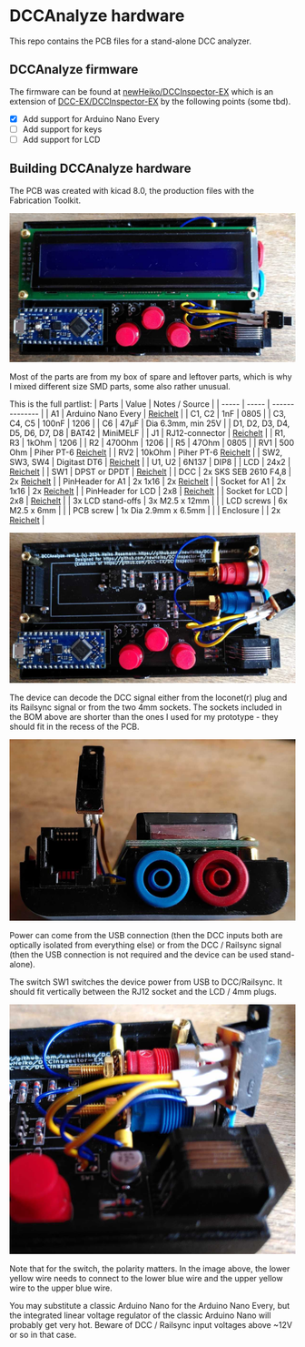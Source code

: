# DCCAnalyze hardware

This repo contains the PCB files for a stand-alone DCC analyzer.

## DCCAnalyze firmware

The firmware can be found at [newHeiko/DCCInspector-EX](https://github.com/newHeiko/DCCInspector-EX) which is an extension of [DCC-EX/DCCInspector-EX](https://github.com/DCC-EX/DCCInspector-EX) by the following points (some tbd).

- [x] Add support for Arduino Nano Every
- [ ] Add support for keys
- [ ] Add support for LCD

## Building DCCAnalyze hardware

The PCB was created with kicad 8.0, the production files with the Fabrication Toolkit.

![](images/PCB_w_LCD.jpg "View of my first prototype")

Most of the parts are from my box of spare and leftover parts, which is why I mixed different size SMD parts, some also rather unusual.

This is the full partlist:
| Parts | Value | Notes / Source |
| ----- | ----- | -------------- |
| A1    | Arduino Nano Every | [Reichelt](https://www.reichelt.de/arduino-nano-every-atmega4809-ohne-header-ard-nano-eve-p261300.html?&nbc=1) |
| C1, C2 | 1nF  | 0805  |
| C3, C4, C5 | 100nF | 1206 |
| C6    | 47µF  | Dia 6.3mm, min 25V |
| D1, D2, D3, D4, D5, D6, D7, D8 | BAT42 | MiniMELF |
| J1 | RJ12-connector | [Reichelt](https://www.reichelt.de/modular-einbaubuchse-6-6-schwarz-mebp-6-6s-p11370.html?&nbc=1) |
| R1, R3 | 1kOhm | 1206 |
| R2 | 470Ohm | 1206 |
| R5 | 47Ohm | 0805 |
| RV1 | 500 Ohm | Piher PT-6 [Reichelt](https://www.reichelt.de/einstellpotentiometer-liegend-500-ohm-6-mm-pt-6-l-500-p14989.html?&nbc=1) |
| RV2 | 10kOhm | Piher PT-6 [Reichelt](https://www.reichelt.de/einstellpotentiometer-liegend-10-kohm-6-mm-pt-6-l-10k-p14982.html?&nbc=1) |
| SW2, SW3, SW4 | Digitast DT6 | [Reichelt](https://www.reichelt.de/eingabetaster-schaltspannung-100v-rund-sw-dt-6-sw-p7241.html?&nbc=1) |
| U1, U2 | 6N137 | DIP8 |
| LCD | 24x2 | [Reichelt](https://www.reichelt.de/lcd-modul-2x24-h-5-6mm-bl-ws-m-bel--lcd-242a-bl-p53951.html?&nbc=1) |
| SW1 | DPST or DPDT | [Reichelt](https://www.reichelt.de/schiebeschalter-miniatur-loetanschluss-2x-um-sw-t-217-p19976.html?&nbc=1) |
| DCC | 2x SKS SEB 2610 F4,8 | 2x [Reichelt](https://www.reichelt.de/einbaubuchse-4-mm-faston-gelb-gesichert-seb-2610f-ge-p106132.html?&nbc=1) |
| PinHeader for A1 | 2x 1x16 | 2x [Reichelt](https://www.reichelt.de/stiftleisten-2-54-mm-1x16-gerade-mpe-087-1-016-p119887.html?&nbc=1) |
| Socket for A1    | 2x 1x16 | 2x [Reichelt](https://www.reichelt.de/buchsenleisten-2-54-mm-1x16-gerade-mpe-094-1-016-p119919.html?&nbc=1) |
| PinHeader for LCD | 2x8 | [Reichelt](https://www.reichelt.de/stiftleisten-2-54-mm-2x08-gerade-mpe-087-2-016-p119897.html?&nbc=1) |
| Socket for LCD    | 2x8 | [Reichelt](https://www.reichelt.de/buchsenleiste-2x8-pol-vergoldet-2-54-bkl-10120808-p235674.html?&nbc=1) |
| 3x LCD stand-offs | 3x M2.5 x 12mm | |
| LCD screws | 6x M2.5 x 6mm | |
| PCB screw | 1x Dia 2.9mm x 6.5mm | |
| Enclosure | | 2x [Reichelt](https://www.reichelt.de/kunststoff-halbschale-123-x-70-x-14-5-mm-sd-10-gr-halb-p149274.html?&nbc=1) |

![](images/PCB_wo_LCD.jpg "PCB inside the lower half of the housing, with the LCD removed")

The device can decode the DCC signal either from the loconet(r) plug and its Railsync signal or from the two 4mm sockets. The sockets included in the BOM above are shorter than the ones I used for my prototype - they should fit in the recess of the PCB.

![](images/faceView.jpg "Side view of the device")

Power can come from the USB connection (then the DCC inputs both are optically isolated from everything else) or from the DCC / Railsync signal (then the USB connection is not required and the device can be used stand-alone).

The switch SW1 switches the device power from USB to DCC/Railsync. It should fit vertically between the RJ12 socket and the LCD / 4mm plugs.

![](images/SW_detail.jpg "Detail view of power switch connection")

Note that for the switch, the polarity matters. In the image above, the lower yellow wire needs to connect to the lower blue wire and the upper yellow wire to the upper blue wire.

You may substitute a classic Arduino Nano for the Arduino Nano Every, but the integrated linear voltage regulator of the classic Arduino Nano will probably get very hot. Beware of DCC / Railsync input voltages above ~12V or so in that case.
